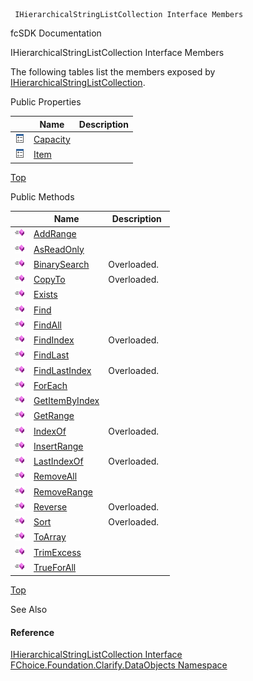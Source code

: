 ﻿     IHierarchicalStringListCollection Interface Members                                                   

fcSDK Documentation

IHierarchicalStringListCollection Interface Members

The following tables list the members exposed by [IHierarchicalStringListCollection](fcSDK~FChoice.Foundation.Clarify.DataObjects.IHierarchicalStringListCollection.md).

Public Properties

|   | Name | Description |
| --- | --- | --- |
| ![ Property](dotnetimages/Property.png) | [Capacity](fcSDK~FChoice.Foundation.Clarify.DataObjects.IHierarchicalStringListCollection~Capacity.md) |   |
| ![ Property](dotnetimages/Property.png) | [Item](fcSDK~FChoice.Foundation.Clarify.DataObjects.IHierarchicalStringListCollection~Item.md) |   |

[Top](#top)

Public Methods

|   | Name | Description |
| --- | --- | --- |
| ![ Method](dotnetimages/Method.png) | [AddRange](fcSDK~FChoice.Foundation.Clarify.DataObjects.IHierarchicalStringListCollection~AddRange.md) |   |
| ![ Method](dotnetimages/Method.png) | [AsReadOnly](fcSDK~FChoice.Foundation.Clarify.DataObjects.IHierarchicalStringListCollection~AsReadOnly.md) |   |
| ![ Method](dotnetimages/Method.png) | [BinarySearch](fcSDK~FChoice.Foundation.Clarify.DataObjects.IHierarchicalStringListCollection~BinarySearch.md) | Overloaded.    |
| ![ Method](dotnetimages/Method.png) | [CopyTo](fcSDK~FChoice.Foundation.Clarify.DataObjects.IHierarchicalStringListCollection~CopyTo.md) | Overloaded.    |
| ![ Method](dotnetimages/Method.png) | [Exists](fcSDK~FChoice.Foundation.Clarify.DataObjects.IHierarchicalStringListCollection~Exists.md) |   |
| ![ Method](dotnetimages/Method.png) | [Find](fcSDK~FChoice.Foundation.Clarify.DataObjects.IHierarchicalStringListCollection~Find.md) |   |
| ![ Method](dotnetimages/Method.png) | [FindAll](fcSDK~FChoice.Foundation.Clarify.DataObjects.IHierarchicalStringListCollection~FindAll.md) |   |
| ![ Method](dotnetimages/Method.png) | [FindIndex](fcSDK~FChoice.Foundation.Clarify.DataObjects.IHierarchicalStringListCollection~FindIndex.md) | Overloaded.    |
| ![ Method](dotnetimages/Method.png) | [FindLast](fcSDK~FChoice.Foundation.Clarify.DataObjects.IHierarchicalStringListCollection~FindLast.md) |   |
| ![ Method](dotnetimages/Method.png) | [FindLastIndex](fcSDK~FChoice.Foundation.Clarify.DataObjects.IHierarchicalStringListCollection~FindLastIndex.md) | Overloaded.    |
| ![ Method](dotnetimages/Method.png) | [ForEach](fcSDK~FChoice.Foundation.Clarify.DataObjects.IHierarchicalStringListCollection~ForEach.md) |   |
| ![ Method](dotnetimages/Method.png) | [GetItemByIndex](fcSDK~FChoice.Foundation.Clarify.DataObjects.IHierarchicalStringListCollection~GetItemByIndex.md) |   |
| ![ Method](dotnetimages/Method.png) | [GetRange](fcSDK~FChoice.Foundation.Clarify.DataObjects.IHierarchicalStringListCollection~GetRange.md) |   |
| ![ Method](dotnetimages/Method.png) | [IndexOf](fcSDK~FChoice.Foundation.Clarify.DataObjects.IHierarchicalStringListCollection~IndexOf.md) | Overloaded.    |
| ![ Method](dotnetimages/Method.png) | [InsertRange](fcSDK~FChoice.Foundation.Clarify.DataObjects.IHierarchicalStringListCollection~InsertRange.md) |   |
| ![ Method](dotnetimages/Method.png) | [LastIndexOf](fcSDK~FChoice.Foundation.Clarify.DataObjects.IHierarchicalStringListCollection~LastIndexOf.md) | Overloaded.    |
| ![ Method](dotnetimages/Method.png) | [RemoveAll](fcSDK~FChoice.Foundation.Clarify.DataObjects.IHierarchicalStringListCollection~RemoveAll.md) |   |
| ![ Method](dotnetimages/Method.png) | [RemoveRange](fcSDK~FChoice.Foundation.Clarify.DataObjects.IHierarchicalStringListCollection~RemoveRange.md) |   |
| ![ Method](dotnetimages/Method.png) | [Reverse](fcSDK~FChoice.Foundation.Clarify.DataObjects.IHierarchicalStringListCollection~Reverse.md) | Overloaded.    |
| ![ Method](dotnetimages/Method.png) | [Sort](fcSDK~FChoice.Foundation.Clarify.DataObjects.IHierarchicalStringListCollection~Sort.md) | Overloaded.    |
| ![ Method](dotnetimages/Method.png) | [ToArray](fcSDK~FChoice.Foundation.Clarify.DataObjects.IHierarchicalStringListCollection~ToArray.md) |   |
| ![ Method](dotnetimages/Method.png) | [TrimExcess](fcSDK~FChoice.Foundation.Clarify.DataObjects.IHierarchicalStringListCollection~TrimExcess.md) |   |
| ![ Method](dotnetimages/Method.png) | [TrueForAll](fcSDK~FChoice.Foundation.Clarify.DataObjects.IHierarchicalStringListCollection~TrueForAll.md) |   |

[Top](#top)

See Also

#### Reference

[IHierarchicalStringListCollection Interface](fcSDK~FChoice.Foundation.Clarify.DataObjects.IHierarchicalStringListCollection.md)  
[FChoice.Foundation.Clarify.DataObjects Namespace](fcSDK~FChoice.Foundation.Clarify.DataObjects_namespace.md)
